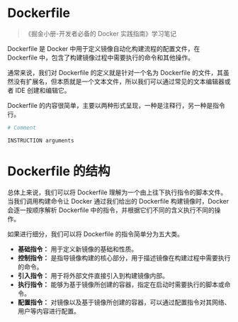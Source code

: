 <h1>Dockerfile</h1>

> 《掘金小册-开发者必备的 Docker 实践指南》学习笔记

Dockerfile 是 Docker 中用于定义镜像自动化构建流程的配置文件，在 Dockerfile 中，包含了构建镜像过程中需要执行的命令和其他操作。

通常来说，我们对 Dockerfile 的定义就是针对一个名为 Dockerfile 的文件，其虽然没有扩展名，但本质就是一个文本文件，所以我们可以通过常见的文本编辑器或者 IDE 创建和编辑它。

Dockerfile 的内容很简单，主要以两种形式呈现，一种是注释行，另一种是指令行。

```Dockerfile
# Comment

INSTRUCTION arguments
```

# Dockerfile 的结构

总体上来说，我们可以将 Dockerfile 理解为一个由上往下执行指令的脚本文件。当我们调用构建命令让 Docker 通过我们给出的 Dockerfile 构建镜像时，Docker 会逐一按顺序解析 Dockerfile 中的指令，并根据它们不同的含义执行不同的操作。

如果进行细分，我们可以将 Dockerfile 的指令简单分为五大类。

- **基础指令：** 用于定义新镜像的基础和性质。
- **控制指令：** 是指导镜像构建的核心部分，用于描述镜像在构建过程中需要执行的命令。
- **引入指令：** 用于将外部文件直接引入到构建镜像内部。
- **执行指令：** 能够为基于镜像所创建的容器，指定在启动时需要执行的脚本或命令。
- **配置指令：** 对镜像以及基于镜像所创建的容器，可以通过配置指令对其网络、用户等内容进行配置。

